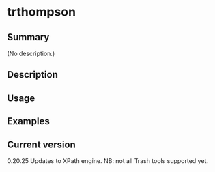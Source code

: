# trthompson

## Summary

(No description.)

## Description

## Usage

## Examples

## Current version

0.20.25 Updates to XPath engine. NB: not all Trash tools supported yet.

